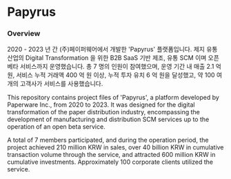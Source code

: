 # Papyrus

### Overview

2020 - 2023 년 간 (주)페이퍼웨어에서 개발한 'Papyrus' 플랫폼입니다. 제지 유통 산업의 Digital Transformation 을 위한 B2B SaaS 기반 제조, 유통 SCM 이며 오픈 베타 서비스까지 운영했습니다. 총 7 명의 인원이 참여했으며, 운영 기간 내 매출 2.1 억 원, 서비스 누적 거래액 400 억 원 이상, 누적 투자 유치 6 억 원을 달성했고, 약 100 여 개의 고객사가 서비스를 사용했습니다.
 
 This repository contains project files of 'Papyrus', a platform developed by Paperware Inc., from 2020 to 2023. It was designed for the digital transformation of the paper distribution industry, encompassing the development of manufacturing and distribution SCM services up to the operation of an open beta service.   
 
A total of 7 members participated, and during the operation period, the project achieved 210 million KRW in sales, over 40 billion KRW in cumulative transaction volume through the service, and attracted 600 million KRW in cumulative investments. Approximately 100 corporate clients utilized the service.

<!-- ### 1. OMS / 주문 관리 시스템

### 2. MES / 생산 - 제조 관리 시스템

### 3. WMS / 재고 관리 시스템
###### 재고 등록
![GIFMaker_me](https://github.com/JasperJunghyunKim/paperware-papyrus/assets/157599385/c76fd1c7-9973-4747-b632-4e7910babdf4)
######
###### 입고

###### 

### 4. TMS / 운송 관리 시스템

### 5. Settings / 설정 관리

###### 거래처 등록
###### 거래 관계 변경
###### 거래 관계 수락 / 거절



 -->
